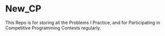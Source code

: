 # New_CP
This Repo is for storing all the Problems I Practice, and for Participating in Competitive Programming Contests regularly.
